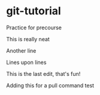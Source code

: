 # git-tutorial
Practice for precourse

This is really neat

Another line

Lines upon lines

This is the last edit, that's fun!

Adding this for a pull command test
